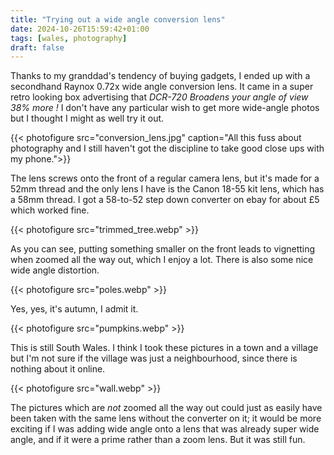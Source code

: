```yaml
---
title: "Trying out a wide angle conversion lens"
date: 2024-10-26T15:59:42+01:00
tags: [wales, photography]
draft: false 
---
```


Thanks to my granddad's tendency of buying gadgets, I ended up with a secondhand Raynox 0.72x wide angle conversion lens. It came in a super retro looking box advertising that _DCR-720 Broadens your angle of view 38% more !_ I don't have any particular wish to get more wide-angle photos but I thought I might as well try it out.

{{< photofigure src="conversion_lens.jpg" caption="All this fuss about photography and I still haven't got the discipline to take good close ups with my phone.">}}

The lens screws onto the front of a regular camera lens, but it's made for a 52mm thread and the only lens I have is the Canon 18-55 kit lens, which has a 58mm thread. I got a 58-to-52 step down converter on ebay for about £5 which worked fine.

{{< photofigure src="trimmed_tree.webp" >}}

As you can see, putting something smaller on the front leads to vignetting when zoomed all the way out, which I enjoy a lot. There is also some nice wide angle distortion.

{{< photofigure src="poles.webp" >}}

Yes, yes, it's autumn, I admit it.

{{< photofigure src="pumpkins.webp" >}}

This is still South Wales. I think I took these pictures in a town and a village but I'm not sure if the village was just a neighbourhood, since there is nothing about it online.

{{< photofigure src="wall.webp" >}}

The pictures which are _not_ zoomed all the way out could just as easily have been taken with the same lens without the converter on it; it would be more exciting if I was adding wide angle onto a lens that was already super wide angle, and if it were a prime rather than a zoom lens. But it was still fun.
